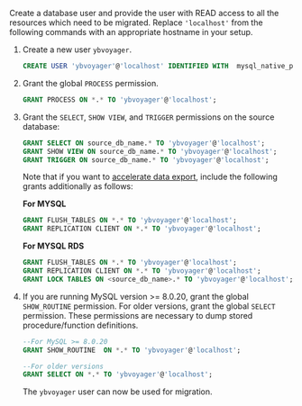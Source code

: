 <!--
+++
private=true
+++
-->

Create a database user and provide the user with READ access to all the resources which need to be migrated. Replace `'localhost'` from the following commands with an appropriate hostname in your setup.

1. Create a new user `ybvoyager`.

   ```sql
   CREATE USER 'ybvoyager'@'localhost' IDENTIFIED WITH  mysql_native_password BY 'Password#123';
   ```

1. Grant the global `PROCESS` permission.

   ```sql
   GRANT PROCESS ON *.* TO 'ybvoyager'@'localhost';
   ```

1. Grant the `SELECT`, `SHOW VIEW`, and `TRIGGER` permissions on the source database:

   ```sql
   GRANT SELECT ON source_db_name.* TO 'ybvoyager'@'localhost';
   GRANT SHOW VIEW ON source_db_name.* TO 'ybvoyager'@'localhost';
   GRANT TRIGGER ON source_db_name.* TO 'ybvoyager'@'localhost';
   ```

   Note that if you want to [accelerate data export](#accelerate-data-export-optional-for-mysql-oracle-only), include the following grants additionally as follows:

   **For MYSQL**

   ```sql
   GRANT FLUSH_TABLES ON *.* TO 'ybvoyager'@'localhost';
   GRANT REPLICATION CLIENT ON *.* TO 'ybvoyager'@'localhost';
   ```

   **For MYSQL RDS**

   ```sql
   GRANT FLUSH_TABLES ON *.* TO 'ybvoyager'@'localhost';
   GRANT REPLICATION CLIENT ON *.* TO 'ybvoyager'@'localhost';
   GRANT LOCK TABLES ON <source_db_name>.* TO 'ybvoyager'@'localhost';
   ```

1. If you are running MySQL version >= 8.0.20, grant the global `SHOW_ROUTINE` permission. For older versions, grant the global `SELECT` permission. These permissions are necessary to dump stored procedure/function definitions.

   ```sql
   --For MySQL >= 8.0.20
   GRANT SHOW_ROUTINE  ON *.* TO 'ybvoyager'@'localhost';
   ```

   ```sql
   --For older versions
   GRANT SELECT ON *.* TO 'ybvoyager'@'localhost';
   ```

   The `ybvoyager` user can now be used for migration.
